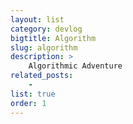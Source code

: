 ```yaml
---
layout: list
category: devlog
bigtitle: Algorithm
slug: algorithm
description: >
    Algorithmic Adventure
related_posts:
    - 
list: true
order: 1
---
```

